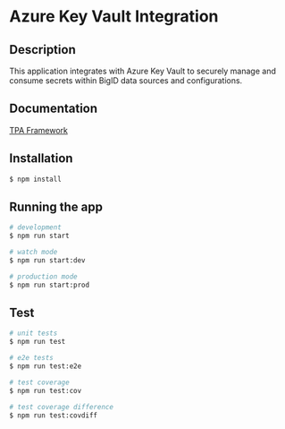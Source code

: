 # Azure Key Vault Integration

## Description
This application integrates with Azure Key Vault to securely manage and consume secrets within BigID data sources and configurations.

## Documentation

[TPA Framework](https://bigidio.atlassian.net/wiki/spaces/CON/pages/2121433138/TPA+Framework)

## Installation

```bash
$ npm install
```

## Running the app

```bash
# development
$ npm run start

# watch mode
$ npm run start:dev

# production mode
$ npm run start:prod
```

## Test

```bash
# unit tests
$ npm run test

# e2e tests
$ npm run test:e2e

# test coverage
$ npm run test:cov

# test coverage difference
$ npm run test:covdiff
```
